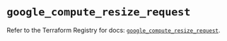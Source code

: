 # `google_compute_resize_request`

Refer to the Terraform Registry for docs: [`google_compute_resize_request`](https://registry.terraform.io/providers/hashicorp/google/6.49.3/docs/resources/compute_resize_request).
